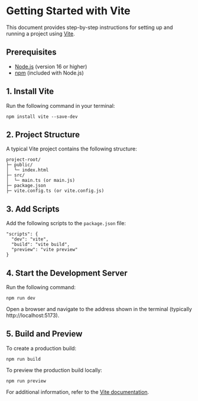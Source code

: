 # Getting Started with Vite

This document provides step-by-step instructions for setting up and running a project using [Vite](https://vitejs.dev/).

## Prerequisites
- [Node.js](https://nodejs.org/) (version 16 or higher)
- [npm](https://www.npmjs.com/) (included with Node.js)

## 1. Install Vite
Run the following command in your terminal:

```
npm install vite --save-dev
```

## 2. Project Structure
A typical Vite project contains the following structure:

```
project-root/
├─ public/
│  └─ index.html
├─ src/
│  └─ main.ts (or main.js)
├─ package.json
├─ vite.config.ts (or vite.config.js)
```

## 3. Add Scripts
Add the following scripts to the `package.json` file:

```
"scripts": {
  "dev": "vite",
  "build": "vite build",
  "preview": "vite preview"
}
```

## 4. Start the Development Server
Run the following command:

```
npm run dev
```

Open a browser and navigate to the address shown in the terminal (typically http://localhost:5173).

## 5. Build and Preview
To create a production build:

```
npm run build
```

To preview the production build locally:

```
npm run preview
```

For additional information, refer to the [Vite documentation](https://vitejs.dev/guide/).
